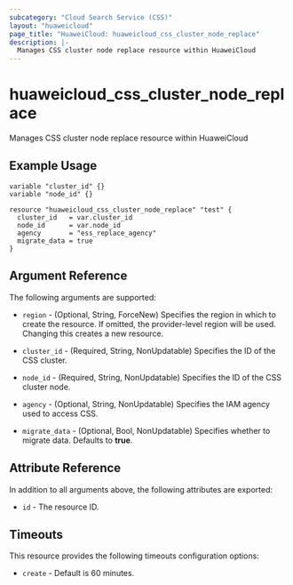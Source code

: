 ```yaml
---
subcategory: "Cloud Search Service (CSS)"
layout: "huaweicloud"
page_title: "HuaweiCloud: huaweicloud_css_cluster_node_replace"
description: |-
  Manages CSS cluster node replace resource within HuaweiCloud
---
```


# huaweicloud_css_cluster_node_replace

Manages CSS cluster node replace resource within HuaweiCloud

## Example Usage

```hcl
variable "cluster_id" {}
variable "node_id" {}

resource "huaweicloud_css_cluster_node_replace" "test" {
  cluster_id   = var.cluster_id
  node_id      = var.node_id
  agency       = "ess_replace_agency"
  migrate_data = true
}
```

## Argument Reference

The following arguments are supported:

* `region` - (Optional, String, ForceNew) Specifies the region in which to create the resource.
  If omitted, the provider-level region will be used.
  Changing this creates a new resource.

* `cluster_id` - (Required, String, NonUpdatable) Specifies the ID of the CSS cluster.

* `node_id` - (Required, String, NonUpdatable) Specifies the ID of the CSS cluster node.

* `agency` - (Optional, String, NonUpdatable) Specifies the IAM agency used to access CSS.

* `migrate_data` - (Optional, Bool, NonUpdatable) Specifies whether to migrate data. Defaults to **true**.

## Attribute Reference

In addition to all arguments above, the following attributes are exported:

* `id` - The resource ID.

## Timeouts

This resource provides the following timeouts configuration options:

* `create` - Default is 60 minutes.
